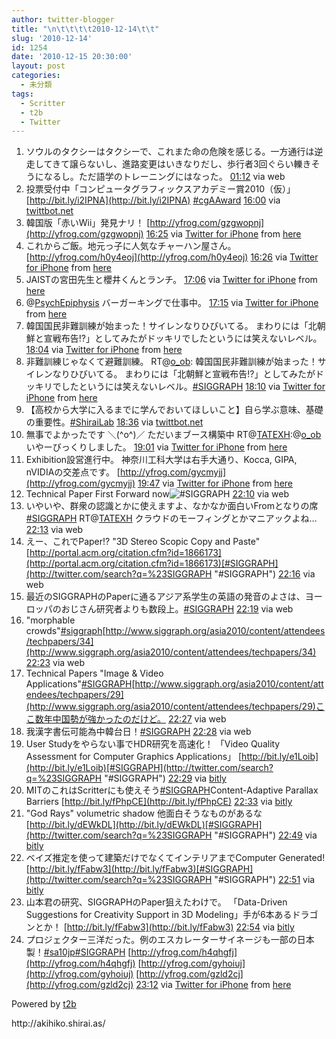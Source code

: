 ```yaml
---
author: twitter-blogger
title: "\n\t\t\t\t2010-12-14\t\t"
slug: '2010-12-14'
id: 1254
date: '2010-12-15 20:30:00'
layout: post
categories:
  - 未分類
tags:
  - Scritter
  - t2b
  - Twitter
---
```


<div xmlns:georss="http://www.georss.org/georss">

1.  <span><span>ソウルのタクシーはタクシーで、これまた命の危険を感じる。一方通行は逆走してきて譲らないし、進路変更はいきなりだし、歩行者3回ぐらい轢きそうになるし。ただ語学のトレーニングにはなった。</span> <span>[<span>01:12</span>](http://twitter.com/o_ob/status/14653932362014720) <span>via web</span></span></span>
2.  <span><span>投票受付中「コンピュータグラフィックスアカデミー賞2010（仮）」 [http://bit.ly/i2IPNA](http://bit.ly/i2IPNA) [#cgAAward](http://twitter.com/search?q=%23cgAAward "#cgAAward")</span> <span>[<span>16:00</span>](http://twitter.com/o_ob/status/14877368422240256) <span>via [twittbot.net](http://twittbot.net/)</span></span></span>
3.  <span><span>韓国版「赤いWii」発見ナリ！ [http://yfrog.com/gzgwopnj](http://yfrog.com/gzgwopnj)</span> <span>[<span>16:25</span>](http://twitter.com/o_ob/status/14883725900775424) <span>via [Twitter for iPhone](http://twitter.com/)</span> from [here<span></span>](http://maps.google.com/maps?q=37.51081887,127.05954825)</span></span>
4.  <span><span>これからご飯。地元っ子に人気なチャーハン屋さん。 [http://yfrog.com/h0y4eoj](http://yfrog.com/h0y4eoj)</span> <span>[<span>16:26</span>](http://twitter.com/o_ob/status/14884007586037761) <span>via [Twitter for iPhone](http://twitter.com/)</span> from [here<span></span>](http://maps.google.com/maps?q=37.56093215,126.98618203)</span></span>
5.  <span><span>JAISTの宮田先生と櫻井くんとランチ。</span> <span>[<span>17:06</span>](http://twitter.com/o_ob/status/14894013752541186) <span>via [Twitter for iPhone](http://twitter.com/)</span> from [here<span></span>](http://maps.google.com/maps?q=37.51024331,127.06041193)</span></span>
6.  <span><span>@[PsychEpiphysis](http://twitter.com/PsychEpiphysis "PsychEpiphysis") バーガーキングで仕事中。</span> <span>[<span>17:15</span>](http://twitter.com/o_ob/status/14896287186944000) <span>via [Twitter for iPhone](http://twitter.com/)</span> from [here<span></span>](http://maps.google.com/maps?q=37.51027266,127.06038881)</span></span>
7.  <span><span>韓国国民非難訓練が始まった！サイレンなりひびいてる。 まわりには「北朝鮮と宣戦布告!?」としてみたがドッキリでしたというには笑えないレベル。</span> <span>[<span>18:04</span>](http://twitter.com/o_ob/status/14908582306775040) <span>via [Twitter for iPhone](http://twitter.com/)</span> from [here<span></span>](http://maps.google.com/maps?q=37.51082177,127.05945730)</span></span>
8.  <span><span>非難訓練じゃなくて避難訓練。 RT@[o_ob](http://twitter.com/o_ob "o_ob"): 韓国国民非難訓練が始まった！サイレンなりひびいてる。 まわりには「北朝鮮と宣戦布告!?」としてみたがドッキリでしたというには笑えないレベル。[#SIGGRAPH](http://twitter.com/search?q=%23SIGGRAPH "#SIGGRAPH")</span> <span>[<span>18:10</span>](http://twitter.com/o_ob/status/14910173646692353) <span>via [Twitter for iPhone](http://twitter.com/)</span> from [here<span></span>](http://maps.google.com/maps?q=37.51074244,127.05977161)</span></span>
9.  <span><span>【高校から大学に入るまでに学んでおいてほしいこと】自ら学ぶ意味、基礎の重要性。[#ShiraiLab](http://twitter.com/search?q=%23ShiraiLab "#ShiraiLab")</span> <span>[<span>18:36</span>](http://twitter.com/o_ob/status/14916668249612289) <span>via [twittbot.net](http://twittbot.net/)</span></span></span>
10.  <span><span>無事でよかったです ＼(^o^)／ ただいまブース構築中 RT@[TATEXH](http://twitter.com/TATEXH "TATEXH"):@[o_ob](http://twitter.com/o_ob "o_ob") いやーびっくりしました。</span> <span>[<span>19:01</span>](http://twitter.com/o_ob/status/14922874544455680) <span>via [Twitter for iPhone](http://twitter.com/)</span> from [here<span></span>](http://maps.google.com/maps?q=37.51103147,127.05957686)</span></span>
11.  <span><span>Exhibition設営進行中。 神奈川工科大学は右手大通り、Kocca, GIPA, nVIDIAの交差点です。 [http://yfrog.com/gycmyjj](http://yfrog.com/gycmyjj)</span> <span>[<span>19:47</span>](http://twitter.com/o_ob/status/14934431236096000) <span>via [Twitter for iPhone](http://twitter.com/)</span> from [here<span></span>](http://maps.google.com/maps?q=37.51092440,127.05918384)</span></span>
12.  <span><span>Technical Paper First Forward now![#SIGGRAPH](http://twitter.com/search?q=%23SIGGRAPH "#SIGGRAPH")</span> <span>[<span>22:10</span>](http://twitter.com/o_ob/status/14970565525770240) <span>via web</span></span></span>
13.  <span><span>いやいや、群衆の認識とかに使えますよ、なかなか面白いFromとなりの席[#SIGGRAPH](http://twitter.com/search?q=%23SIGGRAPH "#SIGGRAPH") RT@[TATEXH](http://twitter.com/TATEXH "TATEXH") クラウドのモーフィングとかマニアックよね…</span> <span>[<span>22:13</span>](http://twitter.com/o_ob/status/14971214917271552) <span>via web</span></span></span>
14.  <span><span>えー、これでPaper!? "3D Stereo Scopic Copy and Paste" [http://portal.acm.org/citation.cfm?id=1866173](http://portal.acm.org/citation.cfm?id=1866173)[#SIGGRAPH](http://twitter.com/search?q=%23SIGGRAPH "#SIGGRAPH")</span> <span>[<span>22:16</span>](http://twitter.com/o_ob/status/14972056219164673) <span>via web</span></span></span>
15.  <span><span>最近のSIGGRAPHのPaperに通るアジア系学生の英語の発音のよさは、ヨーロッパのおじさん研究者よりも数段上。[#SIGGRAPH](http://twitter.com/search?q=%23SIGGRAPH "#SIGGRAPH")</span> <span>[<span>22:19</span>](http://twitter.com/o_ob/status/14972760048537600) <span>via web</span></span></span>
16.  <span><span>"morphable crowds"[#siggraph](http://twitter.com/search?q=%23siggraph "#siggraph")[http://www.siggraph.org/asia2010/content/attendees/techpapers/34](http://www.siggraph.org/asia2010/content/attendees/techpapers/34)</span> <span>[<span>22:23</span>](http://twitter.com/o_ob/status/14973919396106241) <span>via web</span></span></span>
17.  <span><span>Technical Papers "Image & Video Applications"[#SIGGRAPH](http://twitter.com/search?q=%23SIGGRAPH "#SIGGRAPH")[http://www.siggraph.org/asia2010/content/attendees/techpapers/29](http://www.siggraph.org/asia2010/content/attendees/techpapers/29)ここ数年中国勢が強かったのだけど。</span> <span>[<span>22:27</span>](http://twitter.com/o_ob/status/14974707098984448) <span>via web</span></span></span>
18.  <span><span>我漢字書伝可能為中韓台日！[#SIGGRAPH](http://twitter.com/search?q=%23SIGGRAPH "#SIGGRAPH")</span> <span>[<span>22:28</span>](http://twitter.com/o_ob/status/14975004789706752) <span>via web</span></span></span>
19.  <span><span>User Studyをやらない事でHDR研究を高速化！ 「Video Quality Assessment for Computer Graphics Applications」 [http://bit.ly/e1Loib](http://bit.ly/e1Loib)[#SIGGRAPH](http://twitter.com/search?q=%23SIGGRAPH "#SIGGRAPH")</span> <span>[<span>22:29</span>](http://twitter.com/o_ob/status/14975425520340992) <span>via [bitly](http://bit.ly)</span></span></span>
20.  <span><span>MITのこれはScritterにも使えそう[#SIGGRAPH](http://twitter.com/search?q=%23SIGGRAPH "#SIGGRAPH")Content-Adaptive Parallax Barriers [http://bit.ly/fPhpCE](http://bit.ly/fPhpCE)</span> <span>[<span>22:33</span>](http://twitter.com/o_ob/status/14976270974586880) <span>via [bitly](http://bit.ly)</span></span></span>
21.  <span><span>"God Rays" volumetric shadow 他面白そうなものがあるな [http://bit.ly/dEWkDL](http://bit.ly/dEWkDL)[#SIGGRAPH](http://twitter.com/search?q=%23SIGGRAPH "#SIGGRAPH")</span> <span>[<span>22:49</span>](http://twitter.com/o_ob/status/14980383019900929) <span>via [bitly](http://bit.ly)</span></span></span>
22.  <span><span>ベイズ推定を使って建築だけでなくてインテリアまでComputer Generated! [http://bit.ly/fFabw3](http://bit.ly/fFabw3)[#SIGGRAPH](http://twitter.com/search?q=%23SIGGRAPH "#SIGGRAPH")</span> <span>[<span>22:51</span>](http://twitter.com/o_ob/status/14980822989803520) <span>via [bitly](http://bit.ly)</span></span></span>
23.  <span><span>山本君の研究、SIGGRAPHのPaper狙えたわけで。 「Data-Driven Suggestions for Creativity Support in 3D Modeling」手が6本あるドラゴンとか！ [http://bit.ly/fFabw3](http://bit.ly/fFabw3)</span> <span>[<span>22:54</span>](http://twitter.com/o_ob/status/14981563078934528) <span>via [bitly](http://bit.ly)</span></span></span>
24.  <span><span>プロジェクター三洋だった。例のエスカレーターサイネージも一部の日本製！[#sa10jp](http://twitter.com/search?q=%23sa10jp "#sa10jp")[#SIGGRAPH](http://twitter.com/search?q=%23SIGGRAPH "#SIGGRAPH") [http://yfrog.com/h4qhgfj](http://yfrog.com/h4qhgfj) [http://yfrog.com/gyhoiuj](http://yfrog.com/gyhoiuj) [http://yfrog.com/gzld2cj](http://yfrog.com/gzld2cj)</span> <span>[<span>23:12</span>](http://twitter.com/o_ob/status/14986172090548224) <span>via [Twitter for iPhone](http://twitter.com/)</span> from [here<span></span>](http://maps.google.com/maps?q=37.51371794,127.05837053)</span></span>

</div>

Powered by [t2b](http://t2b.utilz.jp/)

<div>http://akihiko.shirai.as/</div>